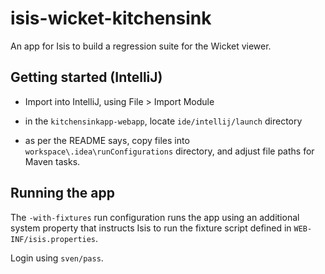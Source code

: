 isis-wicket-kitchensink
=======================

An app for Isis to build a regression suite for the Wicket viewer.


## Getting started (IntelliJ)

* Import into IntelliJ, using File > Import Module

* in the `kitchensinkapp-webapp`, locate `ide/intellij/launch` directory

* as per the README says, copy files into `workspace\.idea\runConfigurations` directory, and adjust file paths for Maven tasks.


## Running the app

The `-with-fixtures` run configuration runs the app using an additional system property that instructs Isis 
to run the fixture script defined in `WEB-INF/isis.properties`.

Login using `sven/pass`.
